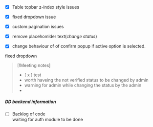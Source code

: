 - [x] Table topbar z-index style issues
- [x] fixed dropdown issue 
- [x] custom pagination issues
- [x] remove placehomlder text(*change status*)
- [x] change behaviour of of confirm popup if active option is selected. 


fixed dropdown


>[!Meeting notes]
>
> - [ x ] test
> - worth haveing the not verified status to be changed by admin
> - warning for admin while changing the status by the admin
> - 



##### DD backend information

- [ ] Backlog of code  
      waiting for auth module to be done
      
